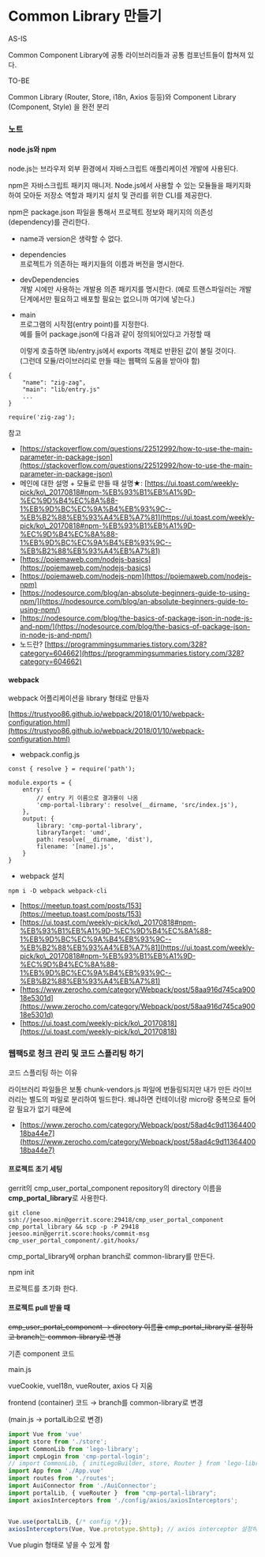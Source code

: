 # Common Library 만들기

AS-IS

Common Component Library에 공통 라이브러리들과 공통 컴포넌트들이 합쳐져 있다.

TO-BE

Common Library (Router, Store, i18n, Axios 등등)와 Component Library (Component, Style) 을 완전 분리

### 노트

#### node.js와 npm

node.js는 브라우저 외부 환경에서 자바스크립트 애플리케이션 개발에 사용된다.

npm은 자바스크립트 패키지 매니저. Node.js에서 사용할 수 있는 모듈들을 패키지화하여 모아둔 저장소 역할과 패키지 설치 및 관리를 위한 CLI를 제공한다.

npm은 package.json 파일을 통해서 프로젝트 정보와 패키지의 의존성(dependency)를 관리한다.

* name과 version은 생략할 수 없다.
* dependencies\
  프로젝트가 의존하는 패키지들의 이름과 버전을 명시한다.
* devDependencies\
  개발 시에만 사용하는 개발용 의존 패키지를 명시한다. (예로 트랜스파일러는 개발 단계에서만 필요하고 배포할 필요는 없으니까 여기에 넣는다.)
*   main\
    프로그램의 시작점(entry point)를 지정한다.\
    예를 들어 package.json에 다음과 같이 정의되어있다고 가정할 때

    이렇게 호출하면 lib/entry.js에서 exports 객체로 반환된 값이 불릴 것이다.\
    (그런데 모듈/라이브러리로 만들 때는 웹팩의 도움을 받아야 함)

```
{
    "name": "zig-zag",
	"main": "lib/entry.js"
	...
}

require('zig-zag');
```

참고

* [https://stackoverflow.com/questions/22512992/how-to-use-the-main-parameter-in-package-json](https://stackoverflow.com/questions/22512992/how-to-use-the-main-parameter-in-package-json)
* 메인에 대한 설명 + 모듈로 만들 때 설명★: [https://ui.toast.com/weekly-pick/ko\_20170818#npm-%EB%93%B1%EB%A1%9D-%EC%9D%B4%EC%8A%88-1%EB%9D%BC%EC%9A%B4%EB%93%9C--%EB%B2%88%EB%93%A4%EB%A7%81](https://ui.toast.com/weekly-pick/ko\_20170818#npm-%EB%93%B1%EB%A1%9D-%EC%9D%B4%EC%8A%88-1%EB%9D%BC%EC%9A%B4%EB%93%9C--%EB%B2%88%EB%93%A4%EB%A7%81)
* [https://poiemaweb.com/nodejs-basics](https://poiemaweb.com/nodejs-basics)
* [https://poiemaweb.com/nodejs-npm](https://poiemaweb.com/nodejs-npm)
* [https://nodesource.com/blog/an-absolute-beginners-guide-to-using-npm/](https://nodesource.com/blog/an-absolute-beginners-guide-to-using-npm/)
* [https://nodesource.com/blog/the-basics-of-package-json-in-node-js-and-npm/](https://nodesource.com/blog/the-basics-of-package-json-in-node-js-and-npm/)
* 노드란? [https://programmingsummaries.tistory.com/328?category=604662](https://programmingsummaries.tistory.com/328?category=604662)

#### webpack

webpack 어플리케이션을 library 형태로 만들자

[https://trustyoo86.github.io/webpack/2018/01/10/webpack-configuration.html](https://trustyoo86.github.io/webpack/2018/01/10/webpack-configuration.html)

* webpack.config.js

```
const { resolve } = require('path');

module.exports = {
    entry: {
		// entry 키 이름으로 결과물이 나옴
        'cmp-portal-library': resolve(__dirname, 'src/index.js'),
    },
    output: {
        library: 'cmp-portal-library',
        libraryTarget: 'umd',
        path: resolve(__dirname, 'dist'),
        filename: '[name].js',
    }
}
```

* webpack 설치

```
npm i -D webpack webpack-cli
```

* [https://meetup.toast.com/posts/153](https://meetup.toast.com/posts/153)
* [https://ui.toast.com/weekly-pick/ko\_20170818#npm-%EB%93%B1%EB%A1%9D-%EC%9D%B4%EC%8A%88-1%EB%9D%BC%EC%9A%B4%EB%93%9C--%EB%B2%88%EB%93%A4%EB%A7%81](https://ui.toast.com/weekly-pick/ko\_20170818#npm-%EB%93%B1%EB%A1%9D-%EC%9D%B4%EC%8A%88-1%EB%9D%BC%EC%9A%B4%EB%93%9C--%EB%B2%88%EB%93%A4%EB%A7%81)
* [https://www.zerocho.com/category/Webpack/post/58aa916d745ca90018e5301d](https://www.zerocho.com/category/Webpack/post/58aa916d745ca90018e5301d)
* [https://ui.toast.com/weekly-pick/ko\_20170818](https://ui.toast.com/weekly-pick/ko\_20170818)

### 웹팩5로 청크 관리 및 코드 스플리팅 하기

코드 스플리팅 하는 이유

라이브러리 파일들은 보통 chunk-vendors.js 파일에 번들링되지만 내가 만든 라이브러리는 별도의 파일로 분리하여 빌드한다. 왜냐하면 컨테이너랑 micro랑 중복으로 들어갈 필요가 없기 때문에

* [https://www.zerocho.com/category/Webpack/post/58ad4c9d1136440018ba44e7](https://www.zerocho.com/category/Webpack/post/58ad4c9d1136440018ba44e7)

#### 프로젝트 초기 세팅

gerrit의 cmp\_user\_portal\_component repository의 directory 이름을 **cmp\_portal\_library**로 사용한다.

```
git clone ssh://jeesoo.min@gerrit.score:29418/cmp_user_portal_component cmp_portal_library && scp -p -P 29418 jeesoo.min@gerrit.score:hooks/commit-msg cmp_user_portal_component/.git/hooks/
```

cmp\_portal\_library에 orphan branch로 common-library를 만든다.

npm init

프로젝트를 초기화 한다.

#### 프로젝트 pull 받을 때

~~cmp\_user\_portal\_component → directory 이름을 cmp\_portal\_library로 설정하고 branch는 common-library로 변경~~

기존 component 코드

main.js

vueCookie, vueI18n, vueRouter, axios 다 지움

frontend (container) 코드 → branch를 common-library로 변경

(main.js → portalLib으로 변경)

```javascript
import Vue from 'vue'
import store from './store';
import CommonLib from 'lego-library';
import cmpLogin from 'cmp-portal-login';
// import CommonLib, { initLegoBuilder, store, Router } from 'lego-library';
import App from './App.vue'
import routes from './routes';
import AuiConnector from './AuiConnector';
import portalLib, { vueRouter }  from "cmp-portal-library";
import axiosInterceptors from './config/axios/axiosInterceptors';


Vue.use(portalLib, {/* config */});
axiosInterceptors(Vue, Vue.prototype.$http); // axios interceptor 설정하는 거는 공통 라이브러리에서 말고 외부에서 하도록
```

Vue plugin 형태로 넣을 수 있게 함
